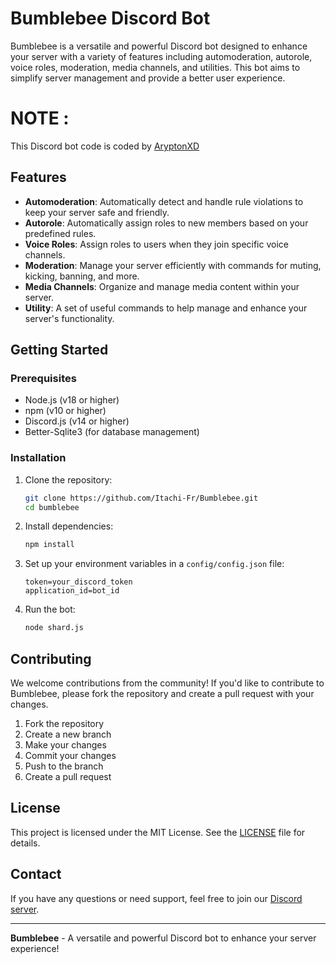 # Bumblebee Discord Bot

Bumblebee is a versatile and powerful Discord bot designed to enhance your server with a variety of features including automoderation, autorole, voice roles, moderation, media channels, and utilities. This bot aims to simplify server management and provide a better user experience.

# NOTE :
This Discord bot code is coded by [AryptonXD](https://github.com/AryptonXD)

## Features

- **Automoderation**: Automatically detect and handle rule violations to keep your server safe and friendly.
- **Autorole**: Automatically assign roles to new members based on your predefined rules.
- **Voice Roles**: Assign roles to users when they join specific voice channels.
- **Moderation**: Manage your server efficiently with commands for muting, kicking, banning, and more.
- **Media Channels**: Organize and manage media content within your server.
- **Utility**: A set of useful commands to help manage and enhance your server's functionality.

## Getting Started

### Prerequisites

- Node.js (v18 or higher)
- npm (v10 or higher)
- Discord.js (v14 or higher)
- Better-Sqlite3 (for database management)

### Installation

1. Clone the repository:
    ```bash
    git clone https://github.com/Itachi-Fr/Bumblebee.git
    cd bumblebee
    ```

2. Install dependencies:
    ```bash
    npm install
    ```

3. Set up your environment variables in a `config/config.json` file:
    ```env
    token=your_discord_token
    application_id=bot_id
    ```

4. Run the bot:
    ```bash
    node shard.js
    ```

## Contributing

We welcome contributions from the community! If you'd like to contribute to Bumblebee, please fork the repository and create a pull request with your changes.

1. Fork the repository
2. Create a new branch
3. Make your changes
4. Commit your changes
5. Push to the branch
6. Create a pull request

## License

This project is licensed under the MIT License. See the [LICENSE](LICENSE) file for details.

## Contact

If you have any questions or need support, feel free to join our [Discord server](https://discord.gg/bumblebee).

---

**Bumblebee** - A versatile and powerful Discord bot to enhance your server experience!
